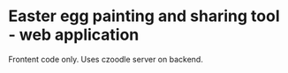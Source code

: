 # Easter egg painting and sharing tool - web application

Frontent code only. Uses czoodle server on backend.
